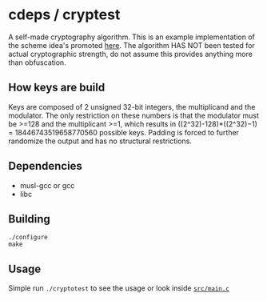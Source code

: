 # cdeps / cryptest

A self-made cryptography algorithm. This is an example implementation of the scheme idea's promoted [here](https://gist.github.com/finwo/ebfd96e35eeffc19dc25f5afc11b9c98). The algorithm HAS NOT been tested for actual cryptographic strength, do not assume this provides anything more than obfuscation.

## How keys are build

Keys are composed of 2 unsigned 32-bit integers, the multiplicand and the modulator. The only restriction on these numbers is that the modulator must be >=128 and the multiplicant >=1, which results in ((2^32)-128)*((2^32)−1) = 18446743519658770560 possible keys. Padding is forced to further randomize the output and has no structural restrictions.

## Dependencies

- musl-gcc or gcc
- libc

## Building

```
./configure
make
```

## Usage

Simple run `./cryptotest` to see the usage or look inside [`src/main.c`](https://github.com/cdeps/cryptest/blob/master/src/main.c)
